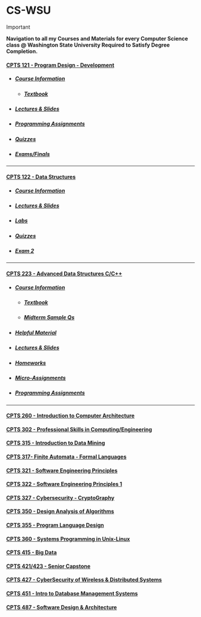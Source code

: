 # CS-WSU

> [!IMPORTANT]
> **Navigation to all my Courses and Materials for every Computer Science class @ Washington State University Required to Satisfy Degree Completion.**

#### [CPTS 121 - Program Design - Development](https://github.com/MarkShinozaki/CPTS121-ProgramDesign-Development)
- ##### [Course Information](https://github.com/MarkShinozaki/CPTS121-ProgramDesign-Development/tree/CourseInformation)
    - ##### [Textbook](https://github.com/MarkShinozaki/CPTS121-ProgramDesign-Development/tree/Textbook)
- ##### [Lectures & Slides](https://github.com/MarkShinozaki/CPTS121-ProgramDesign-Development/tree/Lecture-Slides)
- ##### [Programming Assignments](https://github.com/MarkShinozaki/CPTS121-ProgramDesign-Development/tree/Programming-Assignments)
- ##### [Quizzes](https://github.com/MarkShinozaki/CPTS121-ProgramDesign-Development/tree/Quizzes)
- ##### [Exams/Finals](https://github.com/MarkShinozaki/CPTS121-ProgramDesign-Development/tree/Final-Exams)

___
#### [CPTS 122 - Data Structures ](https://github.com/MarkShinozaki/CPTS122-DataStructures)
- ##### [Course Information](https://github.com/MarkShinozaki/CPTS122-DataStructures/tree/CourseInformation)
- ##### [Lectures & Slides](https://github.com/MarkShinozaki/CPTS122-DataStructures/tree/Lectures-Slides)
- ##### [Labs](https://github.com/MarkShinozaki/CPTS122-DataStructures/tree/Labs)
- ##### [Quizzes](https://github.com/MarkShinozaki/CPTS122-DataStructures/tree/Quizzes)
- ##### [Exam 2](https://github.com/MarkShinozaki/CPTS122-DataStructures/tree/Final-Exams)

___

#### [CPTS 223 - Advanced Data Structures C/C++](https://github.com/MarkShinozaki/CPTS223-AdvancedDataStructuresInCpp)

- ##### [Course Information](https://github.com/MarkShinozaki/CPTS223-AdvancedDataStructuresInCpp/tree/Course-Information)
    - ##### [Textbook](https://github.com/MarkShinozaki/CPTS223-AdvancedDataStructuresInCpp/tree/TextBook)
    - ##### [Midterm Sample Qs](https://github.com/MarkShinozaki/CPTS223-AdvancedDataStructuresInCpp/tree/Exams)

- ##### [Helpful Material](https://github.com/MarkShinozaki/CPTS223-AdvancedDataStructuresInCpp/tree/Helpful-Material)
- ##### [Lectures & Slides](https://github.com/MarkShinozaki/CPTS223-AdvancedDataStructuresInCpp/tree/Lecture-Slides)
- ##### [Homeworks](https://github.com/MarkShinozaki/CPTS223-AdvancedDataStructuresInCpp/tree/Homeworks)
- ##### [Micro-Assignments](https://github.com/MarkShinozaki/CPTS223-AdvancedDataStructuresInCpp/tree/Micro-Assignments)
- ##### [Programming Assignments](https://github.com/MarkShinozaki/CPTS223-AdvancedDataStructuresInCpp/tree/Programming-Assignments)
___

#### [CPTS 260 - Introduction to Computer Architecture](https://github.com/MarkShinozaki/CPTS260-IntroductionToComputerArchitecture)












#### [CPTS 302 - Professional Skills in Computing/Engineering](https://github.com/MarkShinozaki/CPTS302-ProfessionalSkillsInComputing-Engineering)

#### [CPTS 315 - Introduction to Data Mining](https://github.com/MarkShinozaki/CPTS315-IntroductionToDataMining)

#### [CPTS 317- Finite Automata - Formal Languages](https://github.com/MarkShinozaki/CPTS317-Automata-FormalLanguages)

#### [CPTS 321 - Software Engineering Principles](https://github.com/MarkShinozaki/CPTS321-SoftwareEngineeringPrinciples)

#### [CPTS 322 - Software Engineering Principles 1](https://github.com/MarkShinozaki/CPTS322-SoftwareEngineeringPrinciples1)

#### [CPTS 327 - Cybersecurity - CryptoGraphy](https://github.com/MarkShinozaki/CPTS327-CyberSecurity-CryptoGraphy)

#### [CPTS 350 - Design Analysis of Algorithms](https://github.com/MarkShinozaki/CPTS350-Design-AnalysisOfAlgorithms)

#### [CPTS 355 - Program Language Design](https://github.com/MarkShinozaki/CPTS355-ProgramLanguageDesign)

#### [CPTS 360 - Systems Programming in Unix-Linux](https://github.com/MarkShinozaki/CPTS360-SystemsProgrammingInUnix-Linux)

#### [CPTS 415 - Big Data](https://github.com/MarkShinozaki/CPTS415-BigData)

#### [CPTS 421/423 - Senior Capstone](https://github.com/MarkShinozaki/CPTS421-423_SeniorCapstone)

#### [CPTS 427 - CyberSecurity of Wireless & Distributed Systems](https://github.com/MarkShinozaki/CPTS427-CyberSecurityOfWireless-DistributedSystems)

#### [CPTS 451 - Intro to Database Management Systems](https://github.com/MarkShinozaki/CPTS451-DatabaseSystems)

#### [CPTS 487 - Software Design & Architecture](https://github.com/MarkShinozaki/CPTS487-SoftwareDesign-Architecture)









